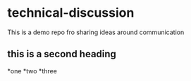 # technical-discussion
This is a demo repo fro sharing ideas around communication

## this is a second heading

*one
*two
*three
